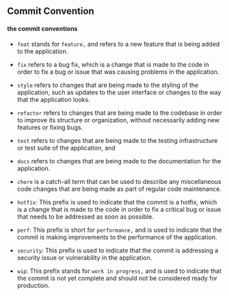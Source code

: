 ##  Commit Convention
#### the commit conventions
- `feat` stands for `feature,` and refers to a new feature that is being added to the application.

- `fix` refers to a bug fix, which is a change that is made to the code in order to fix a bug or issue that was causing problems in the application.

- `style` refers to changes that are being made to the styling of the application, such as updates to the user interface or changes to the way that the application looks.

- `refactor` refers to changes that are being made to the codebase in order to improve its structure or organization, without necessarily adding new features or fixing bugs.

- `test` refers to changes that are being made to the testing infrastructure or test suite of the application, and

- `docs` refers to changes that are being made to the documentation for the application. 

- `chore` is a catch-all term that can be used to describe any miscellaneous code changes that are being made as part of regular code maintenance.

- `hotfix`: This prefix is used to indicate that the commit is a hotfix, which is a change that is made to the code in order to fix a critical bug or issue that needs to be addressed as soon as possible.

- `perf`: This prefix is short for `performance,` and is used to indicate that the commit is making improvements to the performance of the application.

- `security`: This prefix is used to indicate that the commit is addressing a security issue or vulnerability in the application.

- `wip`: This prefix stands for `work in progress,` and is used to indicate that the commit is not yet complete and should not be considered ready for production.
